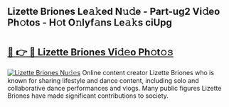 ## Lizette Briones Le𝚊𝚔ed N𝚞𝚍e - Part-ug2 Vi𝚍eo Ph𝚘tos - H𝚘t O𝚗lyf𝚊ns Le𝚊𝚔s ciUpg

# <h2><a href="http://hf3ovij.feru.top/?c=Lizette+Briones">🔗 👉 🔴 Lizette Briones Vi𝚍𝚎o Ph𝚘t𝚘𝚜</a></h2>

[![Lizette Briones Nu𝚍𝚎s](https://i.imgur.com/0TWrTi3.gif)](http://hf3ovij.feru.top/?c=Lizette+Briones)
Online content creator Lizette Briones who is known for sharing lifestyle and dance content, including solo and collaborative dance performances and vlogs. Many public figures Lizette Briones have made significant contributions to society. 
